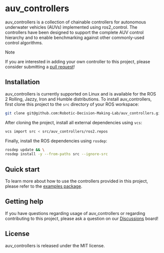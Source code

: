 # auv_controllers

auv_controllers is a collection of chainable controllers for autonomous
underwater vehicles (AUVs) implemented using ros2_control. The controllers have
been designed to support the complete AUV control hierarchy and to enable
benchmarking against other commonly-used control algorithms.

> [!NOTE]
> If you are interested in adding your own controller to this project, please
> consider submitting a [pull request](https://github.com/Robotic-Decision-Making-Lab/auv_controllers/pulls)!

## Installation

auv_controllers is currently supported on Linux and is available for the ROS 2
Rolling, Jazzy, Iron and Humble distributions. To install auv_controllers,
first clone this project to the `src` directory of your ROS workspace:

```bash
git clone git@github.com:Robotic-Decision-Making-Lab/auv_controllers.git
```

After cloning the project, install all external dependencies using `vcs`:

```bash
vcs import src < src/auv_controllers/ros2.repos
```

Finally, install the ROS dependencies using `rosdep`:

```bash
rosdep update && \
rosdep install -y --from-paths src --ignore-src
```

## Quick start

To learn more about how to use the controllers provided in this project, please
refer to the [examples package](https://github.com/Robotic-Decision-Making-Lab/auv_controllers/tree/main/auv_control_demos).

## Getting help

If you have questions regarding usage of auv_controllers or regarding
contributing to this project, please ask a question on our [Discussions](https://github.com/Robotic-Decision-Making-Lab/auv_controllers/discussions) board!

## License

auv_controllers is released under the MIT license.
